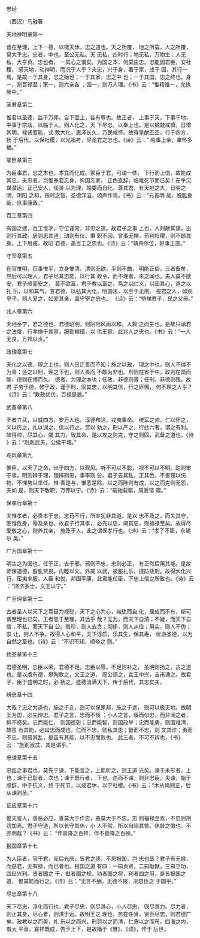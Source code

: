 忠经  

（西汉）马融著  

天地神明章第一  

昔在至理，上下一德，以徵天休，忠之道也。天之所覆， 地之所载，人之所覆，莫大乎忠。忠者，中也，至公无私。天 无私，四时行；地无私，万物生；人无私，大亨贞。忠也者， 一其心之谓矣。为国之本，何莫由忠。忠能固君臣，安社稷， 感天地，动神明，而况于人乎？夫忠，兴于身，著于家，成于 国，其行一焉。是故一于其身，忠之始也；一于其家，忠之中 也；一于其国，忠之终也。身一，则百禄至；家一，则六亲各 ；国一，则万人理。《书》云：“惟精惟一，允执厥中。”  

圣君章第二  

惟君以圣德，监于万邦。自下至上，各有尊也。故王者， 上事于天，下事于地，中事于宗庙，以临于人。则人化之，天 下尽忠，以奉上也。是以兢兢戒慎，日增其明，禄贤官能，式 敷大化，惠泽长久，万民咸怀。故得皇猷丕丕，行于四方，扬 于后代，以保社稷，以光祖考，尽圣君之忠也。《诗》云：“ 昭事上帝，聿怀多福。”  

冢臣章第三  

为臣事君，忠之本也，本立而化成。冢臣于君，可谓一体， 下行而上信，故能成其忠。夫忠者，岂惟奉君忘身，徇国忘家， 正色直辞，临难死节而已矣！在乎沉谋潜运，正己安人，任贤 以为理，端委而自化。尊其君，有天地之大，日明之明，阴阳 之和，四时之信，圣德洋溢，颂声作焉。《书》云：“元首明 哉，股肱良哉，庶事康哉。”  

百工章第四  

有国之建，百工惟才，守位谨常，非忠之道。故君子之事 上也，人则献其谋，出则行其政，居则思其道，动则有仪。秉 职不回，言事无惮，苟利社稷，则不顾其身。上下用成，故昭 君德，盖百工之忠也。《诗》云：“靖共尔位，好事正直。”  

守宰章第五  

在官惟明，莅事惟平，立身惟清。清则无欲，平则不曲， 明能正俗，三者备矣，然后可以理人。君子尽其忠能，以行其 政令，而不理者，未之闻也。夫人莫不欲安，君子顺而安之， 莫不欲富，君子教以富之。笃之以仁义，以固其心，道之以礼 乐，以和其气。宣君德，以弘其大化，明国法，以至于无刑。 视君之人，如观乎子，则人爱之，如爱其亲，盖守宰之忠也。  《诗》云：“恺悌君子，民之父母。”  

兆人章第六  

天地泰宁，君之德也，君德昭明，则阴阳风雨以和，人赖 之而生也。是故只承君之法度，行孝悌于其家，服勤稼穑，以 供王职，此兆人之忠也。《书》云：“一人无良，万邦以贞。”  

政理章第七  

夫化之以德，理之上也，则人日迁善而不知；施之以政， 理之中也，则人不得不为善；惩之以刑，理之下也，则人畏而 不敢为非也。刑则在省于中，政则在简而能，德则在博而久。 德者，为理之本也；任政，非德则薄；任刑，非德则残。故君 子务于德，修于政，谨于刑，固其忠，以明其信，行之匪懈， 何不理之人乎？《诗》云：“敷政优优，百禄是遒。”  

武备章第八  

王者立武，以威四方，安万人也。淳德布洽，戎夷秉命。 统军之帅，仁以怀之，义以厉之，礼以训之，信以行之，赏以 劝之，刑以严之，行此六者，谓之有利。故得帅，尽其心，竭 其力，致其命，是以攻之则克，守之则固，武备之道也。《诗 》云：“赳赳武夫，公侯干城。”  

观风章第九  

惟臣，以天子之命，出于四方，以观风。听不可以不聪， 视不可以不明。聪则审于事，明则辨于理，理辨则忠，事审则 分。君子去其私，正其色，不害理以伤物，不惮势以举任。惟 善是与，惟恶是除。以之而陟则有成，以之而克则无怨，夫如 是，则天下敬职，万邦以宁。《诗》云：“载驰载驱，周爰谘 诹。”  

保孝行章第十  

夫惟孝者，必贵本于忠。忠苟不行，所率犹非其道。是以 忠不及之，而失其守，匪惟危身，辱及亲也。故君子行其孝， 必先以忠，竭其忠，则福禄至矣。故得尽爱敬之心，则养其亲， 施及于人，此之谓保孝行也。《诗》云：“孝子不匮，永锡尔 类。”  

广为国章第十一  

明主之为国也，任于正，去于邪。邪则不忠，忠则必正， 有正然后用其能。是故师保道德，股肱贤良。内睦以文，外威 以武，被服礼乐，提防政刑。故得大化兴行，蛮夷率服，人臣 和悦，邦国平康。此君能任臣，下忠上信之所致也。《诗》云 ：“济济多士，文王以宁。”  

广至理章第十二  

古者圣人以天下之耳目为视聪，天下之心为心，端旒而自 化，居成而不有，斯可谓至理也已矣。王者思于至理，其远乎 哉？无为，而天下自清；不疑，而天下自信；不私，而天下自 公。贱珍，则人去贪；彻侈，则人从俭；用实，则人不伪；崇 让，则人不争。故得人心和平，天下淳质，乐其生，保其寿， 优游圣德，以为自然之至也。《诗》云：“不识不知，顺帝之 则。”  

扬圣章第十三  

君德圣明，忠臣以荣，君德不足，忠臣以辱。不足则补之， 圣明则扬之，古之道也。是以虞有德，皋陶歌之，文王之道， 周公颂之，宣王中兴，吉甫诵之。故君子，臣于盛明之时，必 扬之，盛德流满天下，传于后代，其忠矣夫。  

辨忠章十四  

大哉？忠之为道也，施之于迩，则可以保家邦，施之于远， 则可以极天地。故明王为国，必先辨忠。君子之言，忠而不佞 ；小人之言，佞而似忠，而非闻之者，鲜不惑矣。忠而能仁， 则国德彰；忠而能智，则国政举；忠而能勇，则国难清，故虽 有其能，必曰忠而成也。仁而不忠，则私其恩；智而不忠，则 文其诈；勇而不忠，则易其乱，是虽有其能，以不忠而败也。 此三者，不可不辨也，《书》云：“旌别淑忒，其是谓乎。”  

 忠谏章第十五  

忠臣之事君也，莫先于谏，下能言之，上能听之，则王道 光矣。谏于未形者，上也；谏于已彰者，次也；谏于既行者， 下也。违而不谏，则非忠臣。夫谏，始于顺辞，中于抗义，终 于死节，以成君休，以宁社稷。《书》云：“木从绳则正，后 从谏则圣。”  

 证应章第十六  

惟天鉴人，善恶必应。善莫大于作忠，恶莫大于不忠。忠 则福禄至焉，不忠则刑罚加焉。君子守道，所以长守其休，小 人不常，所以自陷其咎。休咎之徵也，不亦明哉？《书》云：  “作善降之百祥，作不善降之百殃。”  

 报国章第十七  

为人臣者，官于君，先后光庆，皆君之德，不思报国，岂 忠也哉？君子有无禄，而益君，无有禄，而已者也。报国之道 有四：一曰贡贤，二曰献猷，三曰立功，四曰兴利。贤者国之 干，猷者国之规，功者国之将，利者四之用，是皆报国之道， 惟其能而行之。《诗》云：“无言不酬，无德不报，况忠臣之 于国乎。”  

尽忠章第十八  

天下尽忠，淳化而行也。君子尽忠，则尽其心，小人尽忠， 则尽其力。尽力者，则止其身，尽心者，则洪于远。故明王之 理也，务在任贤，贤臣尽忠，则君德广矣。政教以之而美，礼 乐以之而兴，刑罚以之而清，仁惠以之而布。四海之内，有太 平音，嘉祥既成，告于上下，是故播于《雅》、《颂》，传于 后世。  
